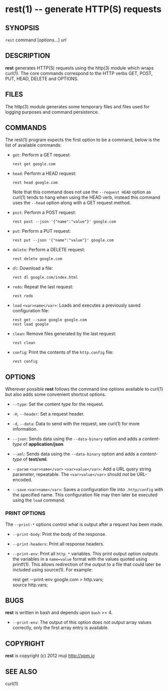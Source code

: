 rest(1) -- generate HTTP(S) requests
=============================================

## SYNOPSIS

`rest` command [<var>options</var>...] <var>url</var><br>

## DESCRIPTION

**rest** generates HTTP(S) requests using the http(3) module which wraps curl(1). The core commands correspond to the HTTP verbs GET, POST, PUT, HEAD, DELETE and OPTIONS.

## FILES

The http(3) module generates some temporary files and files used for logging purposes and command persistence.

## COMMANDS

The rest(1) program expects the first option to be a command, below is the list of available commands:

* `get`:
	Perform a GET request:
	
	`rest get google.com`
	
* `head`:
	Perform a HEAD request:

	`rest head google.com`
	
	Note that this command does not use the `--request HEAD` option as curl(1) tends to hang when using the HEAD verb, instead this command uses the `--head` option along with a GET request method.
	
* `post`:
	Perform a POST request:

	`rest post --json '{"name":"value"}' google.com`
	
* `put`:
	Perform a PUT request:

	`rest put --json '{"name":"value"}' google.com`
	
* `delete`:
	Perform a DELETE request:

	`rest delete google.com`
	
* `dl`:
	Download a file:

	`rest dl google.com/index.html`
	
* `redo`:
	Repeat the last request:

	`rest redo`
	
* `load` `<var>name</var>`:
	Loads and executes a previously saved configuration file:

	`rest get --save google google.com`<br>
	`rest load google`	
	
* `clean`:
	Remove files generated by the last request:

	`rest clean`
	
* `config`:
	Print the contents of the `http.config` file:

	`rest config`

## OPTIONS

Wherever possible **rest** follows the command line options available to curl(1) but also adds some convenient shortcut options.

* `--type`:
	Set the content type for the request.

* `-H`, `--header`:
	Set a request header.
	
* `-d`, `--data`:
	Data to send with the request, see curl(1) for more information.
	
* `--json`:
	Sends data using the `--data-binary` option and adds a *content-type* of **application/json**.
	
* `--xml`:
	Sends data using the `--data-binary` option and adds a *content-type* of **text/xml**.
	
* `--param` `<var>name</var>` `<var>value</var>`:
	Add a URL query string parameter, repeatable. The `<var>value</var>` should *not* be URL-encoded.
	
* `--save` `<var>name</var>`:
	Saves a configuration file into `.http/config` with the specified name. This configuration file may then later be executed using the `load` command.
	
### PRINT OPTIONS

The `--print-*` options control what is output after a request has been made.

* `--print-body`:
	Print the body of the response.
	
* `--print-headers`:
	Print all response headers.
	
* `--print-env`:
	Print all `http_*` variables. This print output option outputs the variables in a `name=value` format with the values quoted using printf(1). This allows redirection of the output to a file that could later be included using source(1). For example:

	rest get --print-env google.com > http.vars;<br>
	source http.vars;

## BUGS

**rest** is written in bash and depends upon `bash` >= 4.

* `--print-env`:
	The output of this option does not output array values correctly, only the first array entry is available.

## COPYRIGHT

**rest** is copyright (c) 2012 muji <http://xpm.io>

## SEE ALSO

curl(1)


[SYNOPSIS]: #SYNOPSIS "SYNOPSIS"
[DESCRIPTION]: #DESCRIPTION "DESCRIPTION"
[FILES]: #FILES "FILES"
[COMMANDS]: #COMMANDS "COMMANDS"
[OPTIONS]: #OPTIONS "OPTIONS"
[PRINT OPTIONS]: #PRINT-OPTIONS "PRINT OPTIONS"
[BUGS]: #BUGS "BUGS"
[COPYRIGHT]: #COPYRIGHT "COPYRIGHT"
[SEE ALSO]: #SEE-ALSO "SEE ALSO"


[strike(1)]: strike.1.html
[boilerplate(3)]: boilerplate.3.html
[require(3)]: require.3.html
[method(3)]: method.3.html
[http(3)]: http.3.html
[bake(1)]: bake.1.html
[rest(1)]: rest.1.html
[git(1)]: http://git-scm.com/
[bash(1)]: http://man.cx/bash(1)
[curl(1)]: http://man.cx/curl(1)
[tee(1)]: http://man.cx/tee(1)
[ronn(1)]: https://github.com/rtomayko/ronn
[github(7)]: http://github.com/
[json-sh(1)]: https://github.com/dominictarr/JSON.sh
[npm(1)]: http://npmjs.org
[delegate(3)]: delegate.3.html
[executable(3)]: executable.3.html
[help(7)]: help.7.html
[strike-credits(7)]: strike-credits.7.html
[strike-tree(7)]: strike-tree.7.html
[strike(7)]: strike.7.html
[task-assert(7)]: task-assert.7.html
[task-clean(7)]: task-clean.7.html
[task-doc(7)]: task-doc.7.html
[task-list(7)]: task-list.7.html
